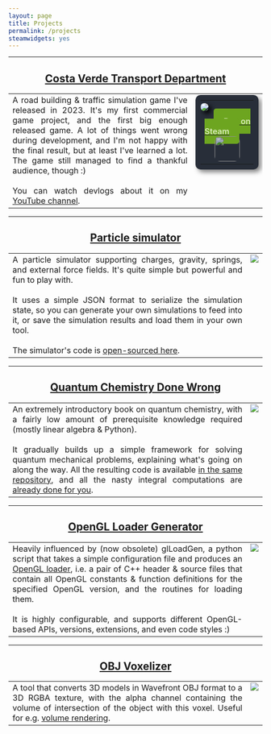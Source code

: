 ```yaml
---
layout: page
title: Projects
permalink: /projects
steamwidgets: yes
---
```


<style>

	table, tr, td {
		border: none!important;
		table-layout: fixed;
		border-spacing: 20px!important;
		text-align: justify;
		vertical-align: top!important;
		background-color: #ffffff00!important;
	}

  .steamapp {
    background-color: #282e39;
    padding: 10px;
    color: #8f8f8f;
    box-shadow: 5px 5px 10px #7f7f7f;
  	font-size: 24px;
  	display: inline-block;
    border-radius: 10px;
  }

  .steamapp-capsule {
  	border-radius: 10px;
  	box-shadow: 5px 5px 10px #000000;
  }

  table.steamapp-table, tbody.steamapp-table, tr.steamapp-table {
    border: none!important;
    background: transparent!important;
    color: inherit;
    margin: 0px;
    padding: 0px;
  }

  td.steamapp-table {
    border: none!important;
    background: transparent!important;
    color: inherit;
    margin: 0px;
    padding: 5px 0px;
  }

  .steamapp-title {
  	font-weight: 600;
    color: #ffffff;
    display: inline;
  }

  .steamapp-button {
  	background-color: #6da520;
    display: inline;
    color: #d9ebba;
    padding: 15px 20px;
    margin: 20px;
    font-size: 16px;
    font-weight: 600;
    border-radius: 5px;
    transition: 0.25s;
  }

  .steamapp-button:hover {
  	background-color: #91db2b;
  	color: #ffffff;
  	text-shadow: 0px 0px 10px #ffff00;
  	box-shadow: 0px 0px 20px #91db2b;
  }

  .steamapp-link:hover {
  	text-decoration: none;
  }

  .steamapp-logo {
  	filter: brightness(0.75);
  	height: 50px;
  	transition: 0.25s;
  	border-radius: 10px;
  }

  .steamapp-logo:hover {
  	filter: brightness(1.0);
  	box-shadow: 0px 0px 20px #ffffff;
  }
</style>

---
<center><a href="https://store.steampowered.com/app/2403100/Costa_Verde_Transport_Department"><h2>Costa Verde Transport Department</h2></a></center>

<table class="project_table"><tr>
<td>
A road building & traffic simulation game I've released in 2023. It's my first commercial game project, and the first big enough released game. A lot of things went wrong during development, and I'm not happy with the final result, but at least I've learned a lot. The game still managed to find a thankful audience, though :)
<br><br>
You can watch devlogs about it on my <a href="https://youtube.com/@lisyarus">YouTube channel</a>.
</td>
<td>
<div class='steamapp'>
<table class='steamapp-table' width='100%'>
<tr class='steamapp-table'>
<td class='steamapp-table'><img src="{{site.url}}/blog/media/costa_verde.png" class='steamapp-capsule'></td>
</tr>
<tr class='steamapp-table'>
<td class='steamapp-table'><center><a href="https://store.steampowered.com/app/2403100/Costa_Verde_Transport_Department" class='steamapp-link'><div class='steamapp-button'>Buy on Steam</div><img src="{{site.url}}/blog/media/steam-256.png" class='steamapp-logo'></a></center></td>
</tr>
</table>
</div>
</td>
</tr></table>

---
<center><a href="https://lisyarus.itch.io/particle-simulator"><h2>Particle simulator</h2></a></center>

<table class="project_table"><tr>
<td>
A particle simulator supporting charges, gravity, springs, and external force fields. It's quite simple but powerful and fun to play with.
<br><br>
It uses a simple JSON format to serialize the simulation state, so you can generate your own simulations to feed into it, or save the simulation results and load them in your own tool.
<br><br>
The simulator's code is <a href="https://bitbucket.org/lisyarus/particle-simulator/src/master/">open-sourced here</a>.
</td>
<td>
<img src="{{site.url}}/blog/media/projects/particle-simulator.png">
</td>
</tr></table>

---
<center><a href="https://github.com/lisyarus/chembook"><h2>Quantum Chemistry Done Wrong</h2></a></center>

<table class="project_table"><tr>
<td>
An extremely introductory book on quantum chemistry, with a fairly low amount of prerequisite knowledge required (mostly linear algebra & Python).
<br><br>
It gradually builds up a simple framework for solving quantum mechanical problems, explaining what's going on along the way. All the resulting code is available <a href="https://github.com/lisyarus/chembook/tree/master/code">in the same repository</a>, and all the nasty integral computations are <a href="https://github.com/lisyarus/chembook/blob/master/code/hgto.py">already done for you</a>.
</td>
<td>
<img src="{{site.url}}/blog/media/projects/chembook.png">
</td>
</tr></table>

---
<center><a href="https://github.com/lisyarus/opengl-loader-generator"><h2>OpenGL Loader Generator</h2></a></center>

<table class="project_table"><tr>
<td>
Heavily influenced by (now obsolete) glLoadGen, a python script that takes a simple configuration file and produces an <a href="https://www.khronos.org/opengl/wiki/OpenGL_Loading_Library">OpenGL loader</a>, i.e. a pair of C++ header &amp; source files that contain all OpenGL constants & function definitions for the specified OpenGL version, and the routines for loading them.
<br><br>
It is highly configurable, and supports different OpenGL-based APIs, versions, extensions, and even code styles :)
</td>
<td>
<img src="https://www.khronos.org/assets/images/api_logos/opengl.svg">
</td>
</tr></table>

---
<center><a href="https://github.com/lisyarus/voxelizer"><h2>OBJ Voxelizer</h2></a></center>

<table class="project_table"><tr>
<td>
A tool that converts 3D models in Wavefront OBJ format to a 3D RGBA texture, with the alpha channel containing the volume of intersection of the object with this voxel. Useful for e.g. <a href="https://en.wikipedia.org/wiki/Volume_rendering">volume rendering</a>.
</td>
<td>
<img src="{{site.url}}/blog/media/projects/voxelizer.png">
</td>
</tr></table>


<script type="text/javascript">

function isMobile() {
  let check = false;
  (function(a){if(/(android|bb\d+|meego).+mobile|avantgo|bada\/|blackberry|blazer|compal|elaine|fennec|hiptop|iemobile|ip(hone|od)|iris|kindle|lge |maemo|midp|mmp|mobile.+firefox|netfront|opera m(ob|in)i|palm( os)?|phone|p(ixi|re)\/|plucker|pocket|psp|series(4|6)0|symbian|treo|up\.(browser|link)|vodafone|wap|windows ce|xda|xiino/i.test(a)||/1207|6310|6590|3gso|4thp|50[1-6]i|770s|802s|a wa|abac|ac(er|oo|s\-)|ai(ko|rn)|al(av|ca|co)|amoi|an(ex|ny|yw)|aptu|ar(ch|go)|as(te|us)|attw|au(di|\-m|r |s )|avan|be(ck|ll|nq)|bi(lb|rd)|bl(ac|az)|br(e|v)w|bumb|bw\-(n|u)|c55\/|capi|ccwa|cdm\-|cell|chtm|cldc|cmd\-|co(mp|nd)|craw|da(it|ll|ng)|dbte|dc\-s|devi|dica|dmob|do(c|p)o|ds(12|\-d)|el(49|ai)|em(l2|ul)|er(ic|k0)|esl8|ez([4-7]0|os|wa|ze)|fetc|fly(\-|_)|g1 u|g560|gene|gf\-5|g\-mo|go(\.w|od)|gr(ad|un)|haie|hcit|hd\-(m|p|t)|hei\-|hi(pt|ta)|hp( i|ip)|hs\-c|ht(c(\-| |_|a|g|p|s|t)|tp)|hu(aw|tc)|i\-(20|go|ma)|i230|iac( |\-|\/)|ibro|idea|ig01|ikom|im1k|inno|ipaq|iris|ja(t|v)a|jbro|jemu|jigs|kddi|keji|kgt( |\/)|klon|kpt |kwc\-|kyo(c|k)|le(no|xi)|lg( g|\/(k|l|u)|50|54|\-[a-w])|libw|lynx|m1\-w|m3ga|m50\/|ma(te|ui|xo)|mc(01|21|ca)|m\-cr|me(rc|ri)|mi(o8|oa|ts)|mmef|mo(01|02|bi|de|do|t(\-| |o|v)|zz)|mt(50|p1|v )|mwbp|mywa|n10[0-2]|n20[2-3]|n30(0|2)|n50(0|2|5)|n7(0(0|1)|10)|ne((c|m)\-|on|tf|wf|wg|wt)|nok(6|i)|nzph|o2im|op(ti|wv)|oran|owg1|p800|pan(a|d|t)|pdxg|pg(13|\-([1-8]|c))|phil|pire|pl(ay|uc)|pn\-2|po(ck|rt|se)|prox|psio|pt\-g|qa\-a|qc(07|12|21|32|60|\-[2-7]|i\-)|qtek|r380|r600|raks|rim9|ro(ve|zo)|s55\/|sa(ge|ma|mm|ms|ny|va)|sc(01|h\-|oo|p\-)|sdk\/|se(c(\-|0|1)|47|mc|nd|ri)|sgh\-|shar|sie(\-|m)|sk\-0|sl(45|id)|sm(al|ar|b3|it|t5)|so(ft|ny)|sp(01|h\-|v\-|v )|sy(01|mb)|t2(18|50)|t6(00|10|18)|ta(gt|lk)|tcl\-|tdg\-|tel(i|m)|tim\-|t\-mo|to(pl|sh)|ts(70|m\-|m3|m5)|tx\-9|up(\.b|g1|si)|utst|v400|v750|veri|vi(rg|te)|vk(40|5[0-3]|\-v)|vm40|voda|vulc|vx(52|53|60|61|70|80|81|83|85|98)|w3c(\-| )|webc|whit|wi(g |nc|nw)|wmlb|wonu|x700|yas\-|your|zeto|zte\-/i.test(a.substr(0,4))) check = true;})(navigator.userAgent||navigator.vendor||window.opera);
  return check;
}

if (isMobile()) {
	for (var table of document.getElementsByClassName('project_table')) {
		let tbody = table.children[0];
		let image = tbody.rows[0].cells[1].children[0];

		tbody.rows[0].deleteCell(1);
		let cell = tbody.insertRow().insertCell();
		cell.style = "text-align: center";
		cell.appendChild(image);
	}
}

</script>